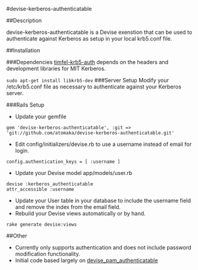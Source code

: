 #devise-kerberos-authenticatable

##Description

devise-kerberos-authenticatable is a Devise exenstion that can be used to authenticate against Kerberos as setup in your local krb5.conf file.  

##Installation

###Dependencies
[timfel-krb5-auth](https://github.com/timfel/krb5-auth) depends on the headers and development libraries for MIT Kerberos.

```sudo apt-get install libkrb5-dev```
###Server Setup
Modify your /etc/krb5.conf file as necessary to authenticate against your Kerberos server.

###Rails Setup
* Update your gemfile

```gem 'devise-kerberos-authenticatable', :git => 'git://github.com/atomaka/devise-kerberos-authenticatable.git'```
* Edit config/initializers/devise.rb to use a username instead of email for login.

```config.authentication_keys = [ :username ]```
* Update your Devise model app/models/user.rb

```
devise :kerberos_authenticatable
attr_accessible :username
```

* Update your User table in your database to include the username field and remove the index from the email field.
* Rebuild your Devise views automatically or by hand.

```
rake generate devise:views
```

##Other
* Currently only supports authentication and does not include password modification functionality.
* Initial code based largely on [devise_pam_authenticatable](https://github.com/jwilson511/devise_pam_authenticatable)
